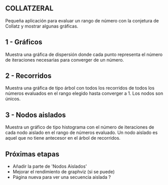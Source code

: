 ## COLLATZERAL
Pequeña aplicación para evaluar un rango de número con la conjetura de Collatz y mostrar algunas gráficas.

## 1 - Gráficos
Muestra una gráfica de dispersión donde cada punto representa el número de iteraciones necesarias para converger de un número.

## 2 - Recorridos
Muestra una gráfica de tipo árbol con todos los recorridos de todos los números evaluados en el rango elegido hasta converger a 1.
Los nodos son únicos.

## 3 - Nodos aislados
Muestra un gráfico de tipo histograma con el número de iteraciones de cada nodo aislado en el rango de números evaluado.
Un nodo aislado es aquel que no tiene antecesor en el árbol de recorridos.

## Próximas etapas
- Añadir la parte de 'Nodos Aislados'
- Mejorar el rendimiento de graphviz (si se puede)
- Página nueva para ver una secuencia aislada ?